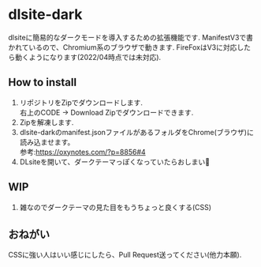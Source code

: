 # dlsite-dark

dlsiteに簡易的なダークモードを導入するための拡張機能です.
ManifestV3で書かれているので、Chromium系のブラウザで動きます.
FireFoxはV3に対応したら動くようになります(2022/04時点では未対応).


## How to install

1. リポジトリをZipでダウンロードします.  
右上のCODE → Download Zipでダウンロードできます.
1. Zipを解凍します.
1. dlsite-darkのmanifest.jsonファイルがあるフォルダをChrome(ブラウザ)に読み込ませます。  
参考:https://oxynotes.com/?p=8856#4
1. DLsiteを開いて、ダークテーマっぽくなっていたらおしまい🎉

## WIP

1. 雑なのでダークテーマの見た目をもうちょっと良くする(CSS)

## おねがい

CSSに強い人はいい感じにしたら、Pull Request送ってください(他力本願).